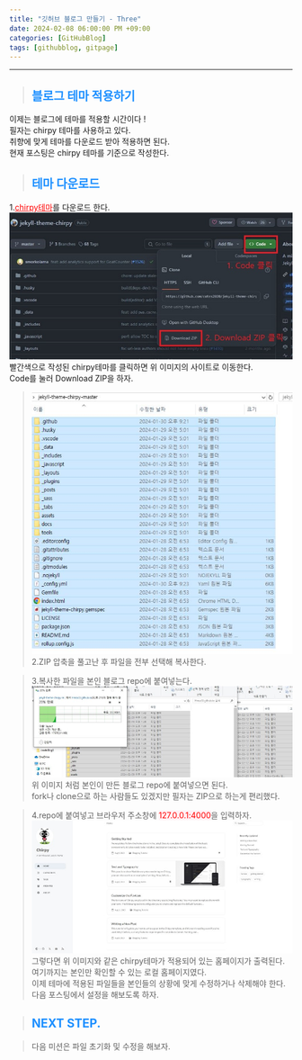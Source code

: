 ```yaml
---
title: "깃허브 블로그 만들기 - Three"
date: 2024-02-08 06:00:00 PM +09:00
categories: [GitHubBlog]
tags: [githubblog, gitpage]
---
```

***

>## <span style='color:#1E90FF'>블로그 테마 적용하기</span>
이제는 블로그에 테마를 적용할 시간이다 ! <br>
필자는 chirpy 테마를 사용하고 있다. <br>
취향에 맞게 테마를 다운로드 받아 적용하면 된다. <br>
현재 포스팅은 chirpy 테마를 기준으로 작성한다. <br>

>## <span style='color:#1E90FF'>테마 다운로드</span>
1.<a href='https://github.com/cotes2020/jekyll-theme-chirpy' target='_blank' style='color:red'>chirpy테마</a>를 다운로드 한다. <br>
![chirpyDown1](/assets/img/postImg/GitHubBlog/createBlog3/chirpyDownload1.JPG) <br>
빨간색으로 작성된 chirpy테마를 클릭하면 위 이미지의 사이트로 이동한다. <br>
Code를 눌러 Download ZIP을 하자. <br>

>![chirpyDown2](/assets/img/postImg/GitHubBlog/createBlog3/chirpyDownload2.JPG) <br>
2.ZIP 압축을 풀고난 후 파일을 전부 선택해 복사한다.

>3.복사한 파일을 본인 블로그 repo에 붙여넣는다.
![chirpyDown4](/assets/img/postImg/GitHubBlog/createBlog3/chirpyDownload4.JPG) <br>
위 이미지 처럼 본인이 만든 블로그 repo에 붙여넣으면 된다. <br>
fork나 clone으로 하는 사람들도 있겠지만 필자는 ZIP으로 하는게 편리했다. <br>

>4.repo에 붙여넣고 브라우저 주소창에 <span style='background-color:LavenderBlush; color:red'>127.0.0.1:4000</span>을 입력하자. <br>
![chirpyDown5](/assets/img/postImg/GitHubBlog/createBlog3/chirpyDownload5.JPG) <br>
그렇다면 위 이미지와 같은 chirpy테마가 적용되어 있는 홈페이지가 출력된다. <br>
여기까지는 본인만 확인할 수 있는 로컬 홈페이지였다. <br>
이제 테마에 적용된 파일들을 본인들의 상황에 맞게 수정하거나 삭제해야 한다. <br>
다음 포스팅에서 설정을 해보도록 하자. <br>

>## <span style='color:#1E90FF'>NEXT STEP.</span>
<blockquote class='prompt-tip'>다음 미션은 파일 초기화 및 수정을 해보자.</blockquote>